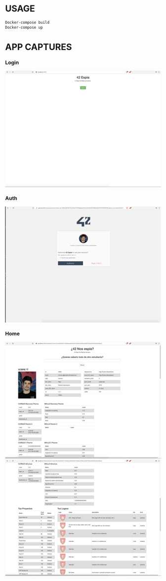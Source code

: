 # USAGE

```docker
Docker-compose build
Docker-compose up
```
# APP CAPTURES
### Login
![Login](https://github.com/InigoRomero/42ItTest/blob/main/rubyOn/captures/Login.png)
### Auth
![auth](https://github.com/InigoRomero/42ItTest/blob/main/rubyOn/captures/auth.png)
### Home
![home](https://github.com/InigoRomero/42ItTest/blob/main/rubyOn/captures/home.png)
![home2](https://github.com/InigoRomero/42ItTest/blob/main/rubyOn/captures/Home2.png)
